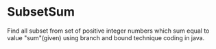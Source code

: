 # SubsetSum
Find all subset from set of positive integer numbers which sum equal to value "sum"(given) using branch and bound technique coding in java.
